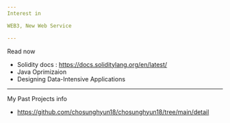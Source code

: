 ```yaml
---
Interest in 

WEB3, New Web Service

---
```

Read now

- Solidity docs : https://docs.soliditylang.org/en/latest/
- Java Oprimizaion
- Designing Data-Intensive Applications
---

My Past Projects info

- https://github.com/chosunghyun18/chosunghyun18/tree/main/detail
